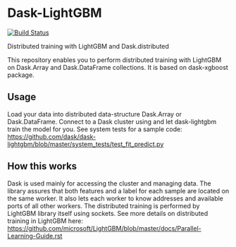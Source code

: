Dask-LightGBM
=============

[![Build Status](https://travis-ci.org/dask/dask-lightgbm.svg?branch=master)](https://travis-ci.org/dask/dask-lightgbm)

Distributed training with LightGBM and Dask.distributed

This repository enables you to perform distributed training with LightGBM on
Dask.Array and Dask.DataFrame collections. It is based on dask-xgboost package.

Usage
-----
Load your data into distributed data-structure Dask.Array or Dask.DataFrame.
Connect to a Dask cluster using and let dask-lightgbm train the model for you.
See system tests for a sample code:
<https://github.com/dask/dask-lightgbm/blob/master/system_tests/test_fit_predict.py>

How this works
--------------
Dask is used mainly for accessing the cluster and managing data.
The library assures that both features and a label for each sample are located on the same worker.
It also lets each worker to know addresses and available ports of all other workers.
The distributed training is performed by LightGBM library itself using sockets.
See more details on distributed training in LightGBM here:
<https://github.com/microsoft/LightGBM/blob/master/docs/Parallel-Learning-Guide.rst>
